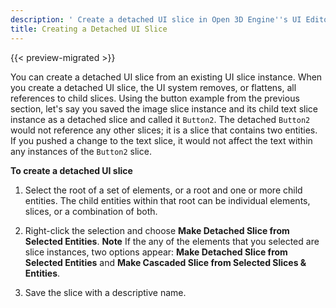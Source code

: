 ```yaml
---
description: ' Create a detached UI slice in Open 3D Engine''s UI Editor . '
title: Creating a Detached UI Slice
---
```


{{< preview-migrated >}}

You can create a detached UI slice from an existing UI slice instance\. When you create a detached UI slice, the UI system removes, or flattens, all references to child slices\. Using the button example from the previous section, let's say you saved the image slice instance and its child text slice instance as a detached slice and called it `Button2`\. The detached `Button2` would not reference any other slices; it is a slice that contains two entities\. If you pushed a change to the text slice, it would not affect the text within any instances of the `Button2` slice\.

**To create a detached UI slice**

1. Select the root of a set of elements, or a root and one or more child entities\. The child entities within that root can be individual elements, slices, or a combination of both\.

1. Right\-click the selection and choose **Make Detached Slice from Selected Entities**\.
**Note**
If the any of the elements that you selected are slice instances, two options appear: **Make Detached Slice from Selected Entities** and **Make Cascaded Slice from Selected Slices & Entities**\.

1. Save the slice with a descriptive name\.